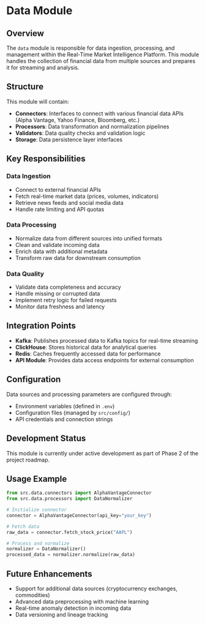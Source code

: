 # Data Module

## Overview

The `data` module is responsible for data ingestion, processing, and management within the Real-Time Market Intelligence Platform. This module handles the collection of financial data from multiple sources and prepares it for streaming and analysis.

## Structure

This module will contain:

- **Connectors**: Interfaces to connect with various financial data APIs (Alpha Vantage, Yahoo Finance, Bloomberg, etc.)
- **Processors**: Data transformation and normalization pipelines
- **Validators**: Data quality checks and validation logic
- **Storage**: Data persistence layer interfaces

## Key Responsibilities

### Data Ingestion
- Connect to external financial APIs
- Fetch real-time market data (prices, volumes, indicators)
- Retrieve news feeds and social media data
- Handle rate limiting and API quotas

### Data Processing
- Normalize data from different sources into unified formats
- Clean and validate incoming data
- Enrich data with additional metadata
- Transform raw data for downstream consumption

### Data Quality
- Validate data completeness and accuracy
- Handle missing or corrupted data
- Implement retry logic for failed requests
- Monitor data freshness and latency

## Integration Points

- **Kafka**: Publishes processed data to Kafka topics for real-time streaming
- **ClickHouse**: Stores historical data for analytical queries
- **Redis**: Caches frequently accessed data for performance
- **API Module**: Provides data access endpoints for external consumption

## Configuration

Data sources and processing parameters are configured through:
- Environment variables (defined in `.env`)
- Configuration files (managed by `src/config/`)
- API credentials and connection strings

## Development Status

This module is currently under active development as part of Phase 2 of the project roadmap.

## Usage Example

```python
from src.data.connectors import AlphaVantageConnector
from src.data.processors import DataNormalizer

# Initialize connector
connector = AlphaVantageConnector(api_key="your_key")

# Fetch data
raw_data = connector.fetch_stock_price("AAPL")

# Process and normalize
normalizer = DataNormalizer()
processed_data = normalizer.normalize(raw_data)
```

## Future Enhancements

- Support for additional data sources (cryptocurrency exchanges, commodities)
- Advanced data preprocessing with machine learning
- Real-time anomaly detection in incoming data
- Data versioning and lineage tracking
